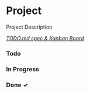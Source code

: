 # Project

Project Description

<em>[TODO.md spec & Kanban Board](https://bit.ly/3fCwKfM)</em>

### Todo

### In Progress

### Done ✓
